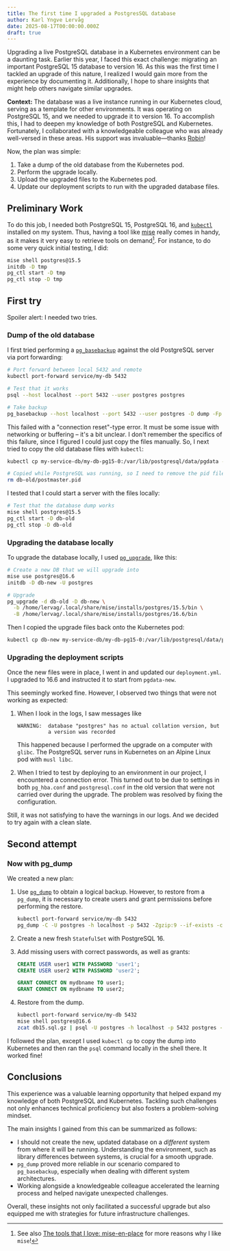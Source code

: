 ```yaml
---
title: The first time I upgraded a PostgresSQL database
author: Karl Yngve Lervåg
date: 2025-08-17T00:00:00.000Z
draft: true
---
```

Upgrading a live PostgreSQL database in a Kubernetes environment can be a daunting task.
Earlier this year, I faced this exact challenge: migrating an important PostgreSQL 15 database to version 16.
As this was the first time I tackled an upgrade of this nature, I realized I would gain more from the experience by documenting it.
Additionally, I hope to share insights that might help others navigate similar upgrades.

**Context:** The database was a live instance running in our Kubernetes cloud, serving as a template for other environments.
It was operating on PostgreSQL 15, and we needed to upgrade it to version 16.
To accomplish this, I had to deepen my knowledge of both PostgreSQL and Kubernetes.
Fortunately, I collaborated with a knowledgeable colleague who was already well-versed in these areas.
His support was invaluable—thanks [Robin](https://kaveland.no/)!

Now, the plan was simple:

1. Take a dump of the old database from the Kubernetes pod.
2. Perform the upgrade locally.
3. Upload the upgraded files to the Kubernetes pod.
4. Update our deployment scripts to run with the upgraded database files.

## Preliminary Work

To do this job, I needed both PostgreSQL 15, PostgreSQL 16, and [`kubectl`](https://kubernetes.io/docs/reference/kubectl/) installed on my system.
Thus, having a tool like [mise](https://mise.jdx.dev/) really comes in handy, as it makes it very easy to retrieve tools on demand[^1].
For instance, to do some very quick initial testing, I did:

```sh
mise shell postgres@15.5
initdb -D tmp
pg_ctl start -D tmp
pg_ctl stop -D tmp
```

## First try

Spoiler alert: I needed two tries.

### Dump of the old database

I first tried performing a [`pg_basebackup`](https://www.postgresql.org/docs/current/app-pgbasebackup.html) against the old PostgreSQL server via port forwarding:

```sh
# Port forward between local 5432 and remote
kubectl port-forward service/my-db 5432

# Test that it works
psql --host localhost --port 5432 --user postgres postgres

# Take backup
pg_basebackup --host localhost --port 5432 --user postgres -D dump -Fp -Xs -P --checkpoint fast
```

This failed with a "connection reset"-type error.
It must be some issue with networking or buffering – it's a bit unclear.
I don't remember the specifics of this failure, since I figured I could just copy the files manually.
So, I next tried to copy the old database files with `kubectl`:

```sh
kubectl cp my-service-db/my-db-pg15-0:/var/lib/postgresql/data/pgdata -c postgres db-old

# Copied while PostgreSQL was running, so I need to remove the pid file
rm db-old/postmaster.pid
```

I tested that I could start a server with the files locally:

```sh
# Test that the database dump works
mise shell postgres@15.5
pg_ctl start -D db-old
pg_ctl stop -D db-old
```

### Upgrading the database locally

To upgrade the database locally, I used [`pg_upgrade`](https://www.postgresql.org/docs/current/pgupgrade.html), like this:

```sh
# Create a new DB that we will upgrade into
mise use postgres@16.6
initdb -D db-new -U postgres

# Upgrade
pg_upgrade -d db-old -D db-new \
  -b /home/lervag/.local/share/mise/installs/postgres/15.5/bin \
  -B /home/lervag/.local/share/mise/installs/postgres/16.6/bin
```

Then I copied the upgrade files back onto the Kubernetes pod:

```sh
kubectl cp db-new my-service-db/my-db-pg15-0:/var/lib/postgresql/data/pgdata-new -c postgres
```

### Upgrading the deployment scripts

Once the new files were in place, I went in and updated our `deployment.yml`.
I upgraded to 16.6 and instructed it to start from `pgdata-new`.

This seemingly worked fine.
However, I observed two things that were not working as expected:

1. When I look in the logs, I saw messages like

   ```
   WARNING:  database "postgres" has no actual collation version, but
             a version was recorded
   ```

   This happened because I performed the upgrade on a computer with `glibc`.
   The PostgreSQL server runs in Kubernetes on an Alpine Linux pod with `musl libc`.

2. When I tried to test by deploying to an environment in our project, I encountered a connection error.
   This turned out to be due to settings in both `pg_hba.conf` and `postgresql.conf` in the old version that were not carried over during the upgrade.
   The problem was resolved by fixing the configuration.

Still, it was not satisfying to have the warnings in our logs.
And we decided to try again with a clean slate.

## Second attempt

### Now with pg_dump

We created a new plan:

1. Use [`pg_dump`](https://www.postgresql.org/docs/current/app-pgdump.html) to obtain a logical backup.
   However, to restore from a `pg_dump`, it is necessary to create users and grant permissions before performing the restore.

   ```sh
   kubectl port-forward service/my-db 5432
   pg_dump -C -U postgres -h localhost -p 5432 -Zgzip:9 --if-exists -c mydbname > db15.sql.gz
   ```

2. Create a new fresh `StatefulSet` with PostgreSQL 16.
3. Add missing users with correct passwords, as well as grants:

   ```sql
   CREATE USER user1 WITH PASSWORD 'user1';
   CREATE USER user2 WITH PASSWORD 'user2';

   GRANT CONNECT ON mydbname TO user1;
   GRANT CONNECT ON mydbname TO user2;
   ```

4. Restore from the dump.

   ```sh
   kubectl port-forward service/my-db 5432
   mise shell postgres@16.6
   zcat db15.sql.gz | psql -U postgres -h localhost -p 5432 postgres -v ON_ERROR_STOP=1
   ```

I followed the plan, except I used `kubectl cp` to copy the dump into Kubernetes and then ran the `psql` command locally in the shell there.
It worked fine!

## Conclusions

This experience was a valuable learning opportunity that helped expand my knowledge of both PostgreSQL and Kubernetes.
Tackling such challenges not only enhances technical proficiency but also fosters a problem-solving mindset.

The main insights I gained from this can be summarized as follows:

- I should not create the new, updated database on a _different_ system from where it will be running.
  Understanding the environment, such as library differences between systems, is crucial for a smooth upgrade.
- `pg_dump` proved more reliable in our scenario compared to `pg_basebackup`, especially when dealing with different system architectures.
- Working alongside a knowledgeable colleague accelerated the learning process and helped navigate unexpected challenges.

Overall, these insights not only facilitated a successful upgrade but also equipped me with strategies for future infrastructure challenges.

[^1]: See also [The tools that I love: mise-en-place](/posts/mise) for more reasons why I like `mise`!


